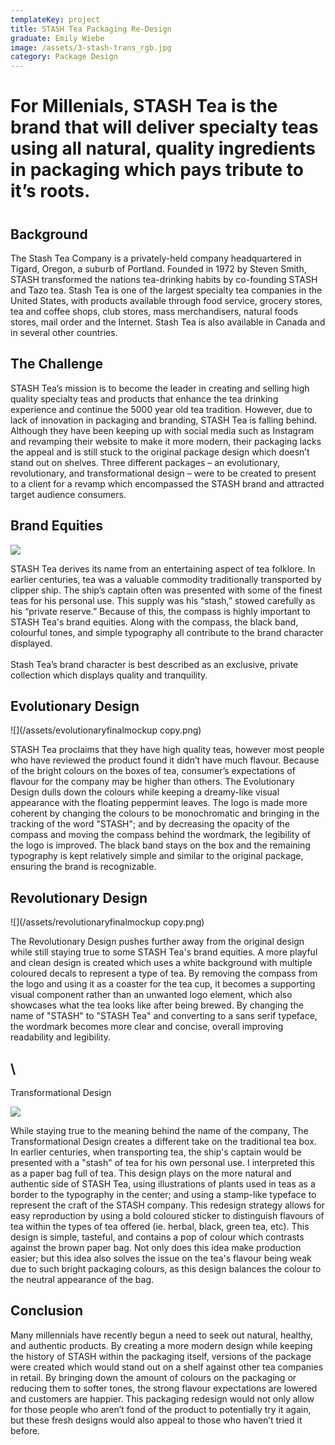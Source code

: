 ```yaml
---
templateKey: project
title: STASH Tea Packaging Re-Design
graduate: Emily Wiebe
image: /assets/3-stash-trans_rgb.jpg
category: Package Design
---
```

# For Millenials, STASH Tea is the brand that will deliver specialty teas using all natural, quality ingredients in packaging which pays tribute to it’s roots. 

# 

## Background

The Stash Tea Company is a privately-held company headquartered in Tigard, Oregon, a suburb of Portland. Founded in 1972 by Steven Smith, STASH transformed the nations tea-drinking habits by co-founding STASH and Tazo tea. Stash Tea is one of the largest specialty tea companies in the United States, with products available through food service, grocery stores, tea and coffee shops, club stores, mass merchandisers, natural foods stores, mail order and the Internet. Stash Tea is also available in Canada and in several other countries.

## The Challenge

STASH Tea’s mission is to become the leader in creating and selling high quality specialty teas and products that enhance the tea drinking experience and continue the 5000 year old tea tradition. However, due to lack of innovation in packaging and branding, STASH Tea is falling behind. Although they have been keeping up with social media such as Instagram and revamping their website to make it more modern, their packaging lacks the appeal and is still stuck to the original package design which doesn’t stand out on shelves. Three different packages – an evolutionary, revolutionary, and transformational design – were to be created to present to a client for a revamp which encompassed the STASH brand and attracted target audience consumers.

## Brand Equities

![](/assets/brandequities.png)

STASH Tea derives its name from an entertaining aspect of tea folklore. In earlier centuries, tea was a valuable commodity traditionally transported by clipper ship. The ship’s captain often was presented with some of the finest teas for his personal use. This supply was his “stash,” stowed carefully as his “private reserve.” Because of this, the compass is highly important to STASH Tea's brand equities. Along with the compass, the black band, colourful tones, and simple typography all contribute to the brand character displayed.\
\
Stash Tea’s brand character is best described as an exclusive, private collection which displays quality and tranquility. 



## Evolutionary Design

![](/assets/evolutionaryfinalmockup copy.png)

STASH Tea proclaims that they have high quality teas, however most people who have reviewed the product found it didn’t have much flavour. Because of the bright colours on the boxes of tea, consumer’s expectations of flavour for the company may be higher than others. The Evolutionary Design dulls down the colours while keeping a dreamy-like visual appearance with the floating peppermint leaves. The logo is made more coherent by changing the colours to be monochromatic and bringing in the tracking of the word "STASH"; and by decreasing the opacity of the compass and moving the compass behind the wordmark, the legibility of the logo is improved. The black band stays on the box and the remaining typography is kept relatively simple and similar to the original package, ensuring the brand is recognizable.

## Revolutionary Design

![](/assets/revolutionaryfinalmockup copy.png)

The Revolutionary Design pushes further away from the original design while still staying true to some STASH Tea's brand equities. A more playful and clean design is created which uses a white background with multiple coloured decals to represent a type of tea. By removing the compass from the logo and using it as a coaster for the tea cup, it becomes a supporting visual component rather than an unwanted logo element, which also showcases what the tea looks like after being brewed. By changing the name of "STASH" to "STASH Tea" and converting to a sans serif typeface, the wordmark becomes more clear and concise, overall improving readability and legibility. 

## \
Transformational Design

![](/assets/3-stash-trans_rgb.jpg)

While staying true to the meaning behind the name of the company, The Transformational Design creates a different take on the traditional tea box. In earlier centuries, when transporting tea, the ship's captain would be presented with a "stash" of tea for his own personal use. I interpreted this as a paper bag full of tea. This design plays on the more natural and authentic side of STASH Tea, using illustrations of plants used in teas as a border to the typography in the center; and using a stamp-like typeface to represent the craft of the STASH company. This redesign strategy allows for easy reproduction by using a bold coloured sticker to distinguish flavours of tea within the types of tea offered (ie. herbal, black, green tea, etc). This design is simple, tasteful, and contains a pop of colour which contrasts against the brown paper bag. Not only does this idea make production easier; but this idea also solves the issue on the tea's flavour being weak due to such bright packaging colours, as this design balances the colour to the neutral appearance of the bag. 

## Conclusion

Many millennials have recently begun a need to seek out natural, healthy, and authentic products. By creating a more modern design while keeping the history of STASH within the packaging itself, versions of the package were created which would stand out on a shelf against other tea companies in retail. By bringing down the amount of colours on the packaging or reducing them to softer tones, the strong flavour expectations are lowered and customers are happier. This packaging redesign would not only allow for those people who aren’t fond of the product to potentially try it again, but these fresh designs would also appeal to those who haven’t tried it before.
